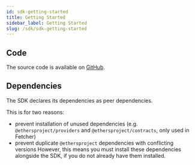 ```yaml
---
id: sdk-getting-started
title: Getting Started
sidebar_label: Getting Started
slug: /sdk/sdk-getting-started
---
```


## Code

The source code is available on [GitHub](https://github.com/argoapp-live/argo-payments-js).

## Dependencies

The SDK declares its dependencies as peer dependencies. 

This is for two reasons:

- prevent installation of unused dependencies (e.g.` @ethersproject/providers` and `@ethersproject/contracts`, only used in Fetcher)
- prevent duplicate `@ethersproject` dependencies with conflicting versions
However, this means you must install these dependencies alongside the SDK, if you do not already have them installed.